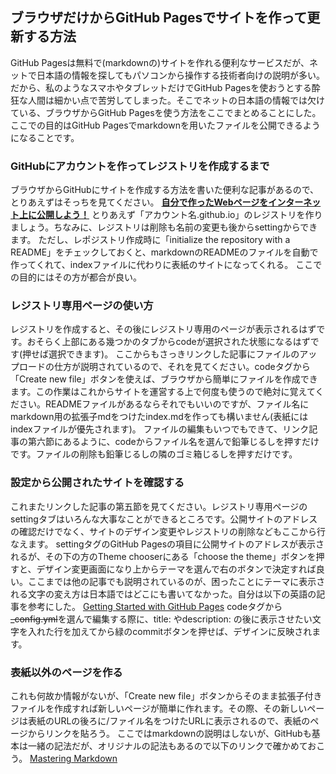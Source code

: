  
## ブラウザだけからGitHub Pagesでサイトを作って更新する方法
GitHub Pagesは無料で(markdownの)サイトを作れる便利なサービスだが、ネットで日本語の情報を探してもパソコンから操作する技術者向けの説明が多い。だから、私のようなスマホやタブレットだけでGitHub Pagesを使おうとする酔狂な人間は細かい点で苦労してしまった。そこでネットの日本語の情報では欠けている、ブラウザからGitHub Pagesを使う方法をここでまとめることにした。  
ここでの目的はGitHub Pagesでmarkdownを用いたファイルを公開できるようになることです。  
### GitHubにアカウントを作ってレジストリを作成するまで
ブラウザからGitHubにサイトを作成する方法を書いた便利な記事があるので、とりあえずはそっちを見てください。
**[自分で作ったWebページをインターネット上に公開しよう！](https://prog-8.com/docs/github-pages)**
とりあえず「アカウント名.github.io」のレジストリを作りましょう。ちなみに、レジストリは削除も名前の変更も後からsettingからできます。
ただし、レポジストリ作成時に「initialize the repository with a README」をチェックしておくと、markdownのREADMEのファイルを自動で作ってくれて、indexファイルに代わりに表紙のサイトになってくれる。	ここでの目的にはその方が都合が良い。
### レジストリ専用ページの使い方
レジストリを作成すると、その後にレジストリ専用のページが表示されるはずです。おそらく上部にある幾つかのタブからcodeが選択された状態になるはずです(押せば選択できます)。
ここからもさっきリンクした記事にファイルのアップロードの仕方が説明されているので、それを見てください。codeタグから「Create new file」ボタンを使えば、ブラウザから簡単にファイルを作成できます。この作業はこれからサイトを運営する上で何度も使うので絶対に覚えてください。READMEファイルがあるならそれでもいいのですが、ファイル名にmarkdown用の拡張子mdをつけたindex.mdを作っても構いません(表紙にはindexファイルが優先されます)。
ファイルの編集もいつでもできて、リンク記事の第六節にあるように、codeからファイル名を選んで鉛筆じるしを押すだけです。ファイルの削除も鉛筆じるしの隣のゴミ箱じるしを押すだけです。
### 設定から公開されたサイトを確認する
これまたリンクした記事の第五節を見てください。レジストリ専用ページのsettingタブはいろんな大事なことができるところです。公開サイトのアドレスの確認だけでなく、サイトのデザイン変更やレジストリの削除などもここから行なえます。
settingタグのGitHub Pagesの項目に公開サイトのアドレスが表示されるが、その下の方のTheme chooserにある「choose the theme」ボタンを押すと、デザイン変更画面になり上からテーマを選んで右のボタンで決定すれば良い。ここまでは他の記事でも説明されているのが、困ったことにテーマに表示される文字の変え方は日本語ではどこにも書いてなかった。自分は以下の英語の記事を参考にした。
[Getting Started with GitHub Pages](https://guides.github.com/features/pages/)
codeタグから~~_config.yml~~を選んで編集する際に、title: やdescription: の後に表示させたい文字を入れた行を加えてから緑のcommitボタンを押せば、デザインに反映されます。
### 表紙以外のページを作る
これも何故か情報がないが、「Create new file」ボタンからそのまま拡張子付きファイルを作成すれば新しいページが簡単に作れます。その際、その新しいページは表紙のURLの後ろに/ファイル名をつけたURLに表示されるので、表紙のページからリンクを貼ろう。
ここではmarkdownの説明はしないが、GitHubも基本は一緒の記法だが、オリジナルの記法もあるので以下のリンクで確かめておこう。
[Mastering Markdown](https://guides.github.com/features/mastering-markdown/)
